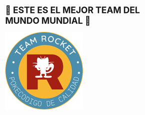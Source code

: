 # :beer: ESTE ES EL MEJOR TEAM DEL MUNDO MUNDIAL :beer:

![logo](https://github.com/GitTeamRocket/inventario/blob/master/pictures/Logo.png)

<p align="center"> <img https://github.com/GitTeamRocket/inventario/blob/master/pictures/Logo.png/> </p>
